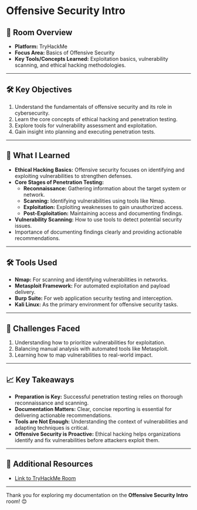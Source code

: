 # Offensive Security Intro

## 🌟 Room Overview
- **Platform:** TryHackMe
- **Focus Area:** Basics of Offensive Security
- **Key Tools/Concepts Learned:** Exploitation basics, vulnerability scanning, and ethical hacking methodologies.

---

## 🛠 Key Objectives
1. Understand the fundamentals of offensive security and its role in cybersecurity.
2. Learn the core concepts of ethical hacking and penetration testing.
3. Explore tools for vulnerability assessment and exploitation.
4. Gain insight into planning and executing penetration tests.

---

## 📘 What I Learned
- **Ethical Hacking Basics:** Offensive security focuses on identifying and exploiting vulnerabilities to strengthen defenses.
- **Core Stages of Penetration Testing:**
  - **Reconnaissance:** Gathering information about the target system or network.
  - **Scanning:** Identifying vulnerabilities using tools like Nmap.
  - **Exploitation:** Exploiting weaknesses to gain unauthorized access.
  - **Post-Exploitation:** Maintaining access and documenting findings.
- **Vulnerability Scanning:** How to use tools to detect potential security issues.
- Importance of documenting findings clearly and providing actionable recommendations.

---

## 🛠 Tools Used
- **Nmap:** For scanning and identifying vulnerabilities in networks.
- **Metasploit Framework:** For automated exploitation and payload delivery.
- **Burp Suite:** For web application security testing and interception.
- **Kali Linux:** As the primary environment for offensive security tasks.

---

## 🧠 Challenges Faced
1. Understanding how to prioritize vulnerabilities for exploitation.
2. Balancing manual analysis with automated tools like Metasploit.
3. Learning how to map vulnerabilities to real-world impact.

---

## 📈 Key Takeaways
- **Preparation is Key:** Successful penetration testing relies on thorough reconnaissance and scanning.
- **Documentation Matters:** Clear, concise reporting is essential for delivering actionable recommendations.
- **Tools are Not Enough:** Understanding the context of vulnerabilities and adapting techniques is critical.
- **Offensive Security is Proactive:** Ethical hacking helps organizations identify and fix vulnerabilities before attackers exploit them.

---

## 🔗 Additional Resources
- [Link to TryHackMe Room](https://tryhackme.com/room/offsecintro)

---

Thank you for exploring my documentation on the **Offensive Security Intro** room! 😊
